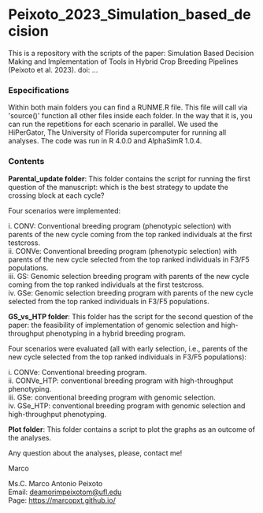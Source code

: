 # Peixoto_2023_Simulation_based_decision

This is a repository with the scripts of the paper: Simulation Based Decision Making and Implementation of Tools in Hybrid Crop Breeding Pipelines (Peixoto et al. 2023). doi: ...

### Especifications

Within both main folders you can find a RUNME.R file. This file will call via 'source()' function all other files inside each folder. In the way that it is, you can run the repetitions for each scenario in parallel. We used the HiPerGator, The University of Florida supercomputer for running all analyses. The code was run in R 4.0.0 and AlphaSimR 1.0.4.

### Contents

**Parental_update folder**: This folder contains the script for running the first question of the manuscript: which is the best strategy to update the crossing block at each cycle?

Four scenarios were implemented:

i. CONV: Conventional breeding program (phenotypic selection) with parents of the new cycle coming from the top ranked individuals at the first testcross.  
ii. CONVe: Conventional breeding program (phenotypic selection) with parents of the new cycle selected from the top ranked individuals in F3/F5 populations.  
iii. GS: Genomic selection breeding program with parents of the new cycle coming from the top ranked individuals at the first testcross.  
iv. GSe: Genomic selection breeding program with parents of the new cycle selected from the top ranked individuals in F3/F5 populations.  

**GS_vs_HTP folder**: This folder has the script for the second question of the paper: the feasibility of implementation of genomic selection and high-throughput phenotyping in a hybrid breeding program.

Four scenarios were evaluated (all with early selection, i.e., parents of the new cycle selected from the top ranked individuals in F3/F5 populations):

i. CONVe: Conventional breeding program.   
ii. CONVe_HTP: conventional breeding program with high-throughput phenotyping.   
iii. GSe: conventional breeding program with genomic selection.   
iv. GSe_HTP: conventional breeding program with genomic selection and high-throughput phenotyping.   

**Plot folder**: This folder contains a script to plot the graphs as an outcome of the analyses.

Any question about the analyses, please, contact me!

Marco


Ms.C. Marco Antonio Peixoto  
Email: deamorimpeixotom@ufl.edu  
Page: https://marcopxt.github.io/  
